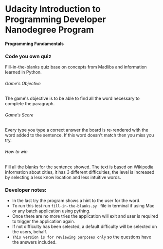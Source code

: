 # Udacity Introduction to Programming Developer Nanodegree Program
#### Programming Fundamentals
### Code you own quiz
Fill-in-the-blanks quiz base on concepts from Madlibs and information learned in Python.

###### Game's Objective
The game's objective is to be able to find all the word necessary to complete the paragraph.

###### Game's Score
Every type you type a correct answer the board is re-rendered with the word added to the sentence. If this word doesn't match then you miss you try.

###### How to win
Fill all the blanks for the sentence showed. The text is based on Wikipedia information about cities, it has 3 different difficulties, the level is increased by selecting a less know location and less intuitive words.


### Developer notes:

- In the last try the program shows a hint to the user for the word.
- To run this test run  ``` fill-in-the-blanks.py  ``` file in terminal if using Mac or any batch application using pything.
- Once there are no more tries the application will exit and user is required to trigger the application again.
- If not difficulty has been selected, a default difficulty will be selected on the users, behalf.
- ```This version is for reviewing purposes only``` so the questions have the answers included.
